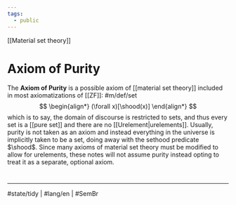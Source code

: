 ```yaml
---
tags:
  - public
---
```

[[Material set theory]]
# Axiom of Purity

The **Axiom of Purity** is a possible axiom of [[material set theory]] included in most axiomatizations of [[ZF]]: #m/def/set
$$
\begin{align*}
(\forall x)[\shood(x)]
\end{align*}
$$
which is to say, the domain of discourse is restricted to sets,
and thus every set is a [[pure set]] and there are no [[Urelement|urelements]].
Usually, purity is not taken as an axiom and instead everything in the universe is implicitly taken to be a set, doing away with the sethood predicate $\shood$.
Since many axioms of material set theory must be modified to allow for urelements,
these notes will not assume purity instead opting to treat it as a separate, optional axiom.

#
---
#state/tidy | #lang/en | #SemBr
